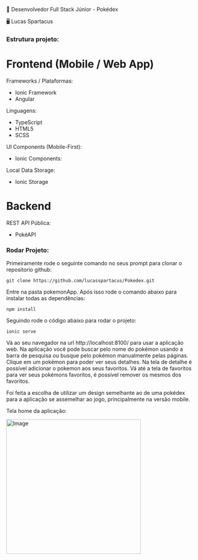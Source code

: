 :test_tube: Desenvolvedor Full Stack Júnior - Pokédex

:desktop_computer: Lucas Spartacus

###  Estrutura projeto:

<h1>Frontend (Mobile / Web App)</h1>

Frameworks / Plataformas:
- Ionic Framework
- Angular

Linguagens:
- TypeScript
- HTML5
- SCSS

UI Components (Mobile-First):
- Ionic Components:

Local Data Storage:
- Ionic Storage
  
<h1>Backend </h1>

REST API Pública:
- PokéAPI

###  Rodar Projeto:

Primeiramente rode o seguinte comando no seus prompt para clonar o repositorio github:

```
git clone https://github.com/lucasspartacus/Pokedex.git

```

Entre na pasta pokemonApp.
Após isso rode o comando abaixo para instalar todas as dependências:

```
npm install

```

Seguindo rode o código abaixo para rodar o projeto:

```
ionic serve

```

Vá ao seu navegador na url http://localhost:8100/ para usar a aplicação web.
Na aplicação você pode buscar pelo nome do pokémon usando a barra de pesquisa ou busque pelo pokémon manualmente pelas páginas. Clique em um pokémon para poder ver seus detalhes. Na tela de detalhe é possível adicionar o pokemon aos seus favoritos. 
Vá até a tela de favoritos para ver seus pokémons favoritos, é possível remover os mesmos dos favoritos.

Foi feita a escolha de utilizar um design semelhante ao de uma pokédex para a aplicação se assemelhar ao jogo, principalmente na versão mobile.


Tela home da aplicação:

<img width="357" alt="Image" src="https://github.com/user-attachments/assets/67622076-b190-423f-8d49-731fdeb3c9cb" />
